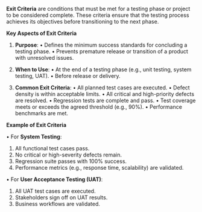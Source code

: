 **Exit Criteria** are conditions that must be met for a testing phase or project to be considered complete. These criteria ensure that the testing process achieves its objectives before transitioning to the next phase.

**Key Aspects of Exit Criteria**

1. **Purpose**:
• Defines the minimum success standards for concluding a testing phase.
• Prevents premature release or transition of a product with unresolved issues.

2. **When to Use**:
• At the end of a testing phase (e.g., unit testing, system testing, UAT).
• Before release or delivery.

3. **Common Exit Criteria**:
• All planned test cases are executed.
• Defect density is within acceptable limits.
• All critical and high-priority defects are resolved.
• Regression tests are complete and pass.
• Test coverage meets or exceeds the agreed threshold (e.g., 90%).
• Performance benchmarks are met.

**Example of Exit Criteria**

• For **System Testing**:
1. All functional test cases pass.
2. No critical or high-severity defects remain.
3. Regression suite passes with 100% success.
4. Performance metrics (e.g., response time, scalability) are validated.

• For **User Acceptance Testing (UAT)**:
1. All UAT test cases are executed.
2. Stakeholders sign off on UAT results.
3. Business workflows are validated.